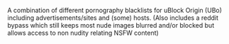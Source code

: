 A combination of different pornography blacklists for uBlock Origin (UBo) including advertisements/sites and (some) hosts.
(Also includes a reddit bypass which still keeps most nude images blurred and/or blocked but allows access to non nudity relating NSFW content)
